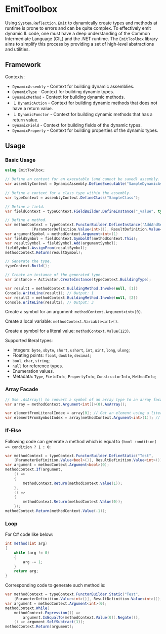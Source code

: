 # EmitToolbox

Using `System.Reflection.Emit` to dynamically create types and methods at runtime is
prone to errors and can be quite complex.
To effectively emit dynamic IL code,
one must have a deep understanding of the Common Intermediate Language (CIL) and the .NET runtime.
The `EmitToolbox` library aims to simplify this process by providing a set of high-level abstractions and utilities.

## Framework

Contexts:

- `DynamicAssembly` - Context for building dynamic assemblies.
- `DynamicType` - Context for building dynamic types.
- `DynamicMethod` - Context for building dynamic methods.
- ㇄ `DynamicAction` - Context for building dynamic methods that does not have a return value.
- ㇄ `DynamicFunctor` - Context for building dynamic methods that has a return value.
- `DynamicField` - Context for building fields of the dynamic types.
- `DynamicProperty` - Context for building properties of the dynamic types.

## Usage

### Basic Usage

```csharp
using EmitToolbox;

// Define an context for an executable (and cannot be saved) assembly.
var assemblyContext = DynamicAssembly.DefineExecutable("SampleDynamicAssembly");
            
// Define a context for a class type within the assembly.
var typeContext = assemblyContext.DefineClass("SampleClass"); 

// Define a field.
var fieldContext = typeContext.FieldBuilder.DefineInstance("_value", typeof(int), VisibilityLevel.Private);

// Define a method.
var methodContext = typeContext.FunctorBuilder.DefineInstance("AddAndSet", 
            [ParameterDefinition.Value<int>()], ResultDefinition.Value<int>());
var argumentSymbol = methodContext.Argument<int>(1)
var fieldSymbol = fieldContext.SymbolOf(methodContext.This);
var resultSymbol = fieldSymbol.Add(argumentSymbol);
fieldSymbol.AssignFrom(resultSymbol);
methodContext.Return(resultSymbol);

// Generate the type.
typeContext.Build();

// Create an instance of the generated type.
var instance = Activator.CreateInstance(typeContext.BuildingType);

var result1 = methodContext.BuildingMethod.Invoke(null, [1])
Console.WriteLine(result1); // Output: 1
var result2 = methodContext.BuildingMethod.Invoke(null, [2])
Console.WriteLine(result2); // Output: 3
```
Create a symbol for an argument: `methodContext.Argument<int>(0)`.

Create a local variable: `methodContext.Variable<int>()`.

Create a symbol for a literal value: `methodContext.Value(123)`.

Supported literal types:
- Integers: `byte`, `sbyte`, `short`, `ushort`, `int`, `uint`, `long`, `ulong`;
- Floating points: `float`, `double`, `decimal`;
- `bool`, `char`, `string`;
- `null` for reference types.
- Enumeration values.
- Metadata: `Type`, `FieldInfo`, `PropertyInfo`, `ConstructorInfo`, `MethodInfo`;

### Array Facade

```csharp
// Use .AsArray() to convert a symbol of an array type to an array facade.
var array = methodContext.Argument<int[]>(0).AsArray();

var elementFromLiteralIndex = array[0]; // Get an element using a literal index.
var elementFromSymbolIndex = array[methodContext.Argument<int>(1)]; // Get an element using a index symbol.
```

### If-Else

Following code can generate a method which is equal to `(bool condition) => condition ? 1 : 0`:
```csharp
var methodContext = typeContext.FunctorBuilder.DefineStatic("Test",
    [ParameterDefinition.Value<bool>()], ResultDefinition.Value<int>());
var argument = methodContext.Argument<bool>(0);
methodContext.If(argument,
    () =>
    {
        methodContext.Return(methodContext.Value(1));
    },
    () =>
    {
        methodContext.Return(methodContext.Value(0)); 
    });
methodContext.Return(methodContext.Value(-1));
```
### Loop

For C# code like below:
```csharp
int method(int arg)
{
    while (arg != 0)
    {
        arg -= 1;
    }
    return arg;
}
```

Corresponding code to generate such method is:
```csharp
var methodContext = typeContext.FunctorBuilder.Static("Test",
    [ParameterDefinition.Value<int>()], ResultDefinition.Value<int>());
var argument = methodContext.Argument<int>(0);
methodContext.While(
    methodContext.Expression(() =>
        argument.IsEqualTo(methodContext.Value(0)).Negate()),
    () => argument.SelfSubtract(1));
methodContext.Return(argument);
```


